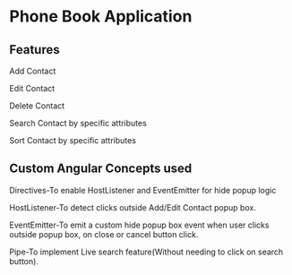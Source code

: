 # Phone Book Application
## Features
Add Contact

Edit Contact

Delete Contact

Search Contact by specific attributes

Sort Contact by specific attributes

## Custom Angular Concepts used

Directives-To enable HostListener and EventEmitter for hide popup logic

HostListener-To detect clicks outside Add/Edit Contact popup box.

EventEmitter-To emit a custom hide popup box event when user clicks outside popup box, on close or cancel button click.

Pipe-To implement Live search feature(Without needing to click on search button).
